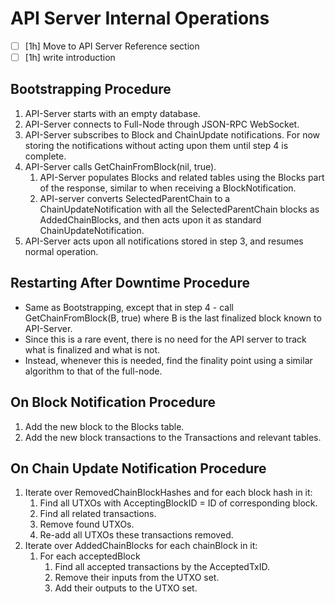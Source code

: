 # API Server Internal Operations

* [ ] \[1h\] Move to API Server Reference section
* [ ] \[1h\] write introduction

## Bootstrapping Procedure

1. API-Server starts with an empty database.
2. API-Server connects to Full-Node through JSON-RPC WebSocket.
3. API-Server subscribes to Block and ChainUpdate notifications. For now storing the notifications without acting upon them until step 4 is complete.
4. API-Server calls GetChainFromBlock\(nil, true\). 
   1. API-Server populates Blocks and related tables using the Blocks part of the response, similar to when receiving a BlockNotification.
   2. API-server converts SelectedParentChain to a ChainUpdateNotification with all the SelectedParentChain blocks as AddedChainBlocks, and then acts upon it as standard ChainUpdateNotification.
5. API-Server acts upon all notifications stored in step 3, and resumes normal operation.

## Restarting After Downtime Procedure

* Same as Bootstrapping, except that in step 4 - call GetChainFromBlock\(B, true\) where B is the last finalized block known to API-Server.
* Since this is a rare event, there is no need for the API server to track what is finalized and what is not.  
* Instead, whenever this is needed, find the finality point using a similar algorithm to that of the full-node.

## On Block Notification Procedure

1. Add the new block to the Blocks table.
2. Add the new block transactions to the Transactions and relevant tables.

## On Chain Update Notification Procedure

1. Iterate over RemovedChainBlockHashes and for each block hash in it: 
   1. Find all UTXOs with AcceptingBlockID = ID of corresponding block.
   2. Find all related transactions.
   3. Remove found UTXOs.
   4. Re-add all UTXOs these transactions removed.
2. Iterate over AddedChainBlocks for each chainBlock in it: 
   1. For each acceptedBlock 
      1. Find all accepted transactions by the AcceptedTxID.
      2. Remove their inputs from the UTXO set.
      3. Add their outputs to the UTXO set.

